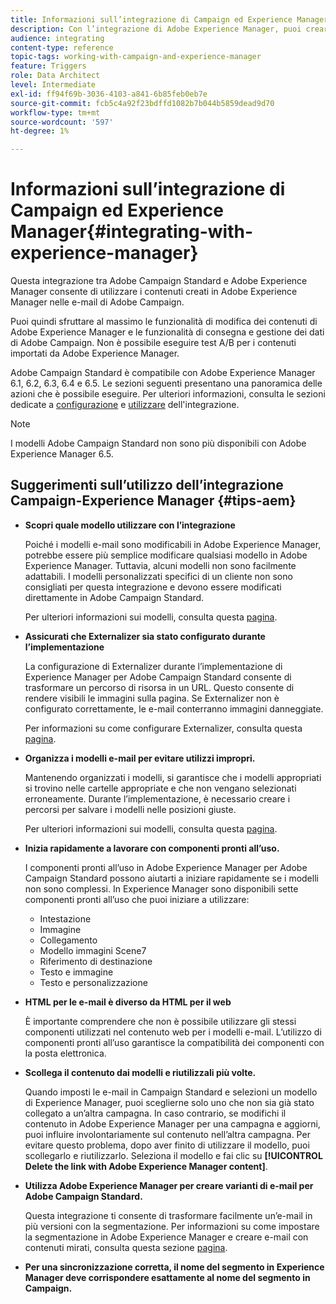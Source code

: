 ```yaml
---
title: Informazioni sull’integrazione di Campaign ed Experience Manager
description: Con l’integrazione di Adobe Experience Manager, puoi creare contenuti direttamente nell’AEM e utilizzarli successivamente in Adobe Campaign.
audience: integrating
content-type: reference
topic-tags: working-with-campaign-and-experience-manager
feature: Triggers
role: Data Architect
level: Intermediate
exl-id: ff94f69b-3036-4103-a841-6b85feb0eb7e
source-git-commit: fcb5c4a92f23bdffd1082b7b044b5859dead9d70
workflow-type: tm+mt
source-wordcount: '597'
ht-degree: 1%

---
```


# Informazioni sull’integrazione di Campaign ed Experience Manager{#integrating-with-experience-manager}

Questa integrazione tra Adobe Campaign Standard e Adobe Experience Manager consente di utilizzare i contenuti creati in Adobe Experience Manager nelle e-mail di Adobe Campaign.

Puoi quindi sfruttare al massimo le funzionalità di modifica dei contenuti di Adobe Experience Manager e le funzionalità di consegna e gestione dei dati di Adobe Campaign. Non è possibile eseguire test A/B per i contenuti importati da Adobe Experience Manager.

Adobe Campaign Standard è compatibile con Adobe Experience Manager 6.1, 6.2, 6.3, 6.4 e 6.5. Le sezioni seguenti presentano una panoramica delle azioni che è possibile eseguire. Per ulteriori informazioni, consulta le sezioni dedicate a [configurazione](https://experienceleague.adobe.com/docs/experience-manager-65/administering/integration/campaignstandard.html) e [utilizzare](https://experienceleague.adobe.com/docs/experience-manager-65/authoring/aem-adobe-campaign/campaign.html) dell&#39;integrazione.

>[!NOTE]
>
> I modelli Adobe Campaign Standard non sono più disponibili con Adobe Experience Manager 6.5.

## Suggerimenti sull’utilizzo dell’integrazione Campaign-Experience Manager {#tips-aem}

* **Scopri quale modello utilizzare con l’integrazione**

  Poiché i modelli e-mail sono modificabili in Adobe Experience Manager, potrebbe essere più semplice modificare qualsiasi modello in Adobe Experience Manager. Tuttavia, alcuni modelli non sono facilmente adattabili. I modelli personalizzati specifici di un cliente non sono consigliati per questa integrazione e devono essere modificati direttamente in Adobe Campaign Standard.

  Per ulteriori informazioni sui modelli, consulta questa [pagina](https://experienceleague.adobe.com/docs/experience-manager-65/developing/platform/templates/templates.html).

* **Assicurati che Externalizer sia stato configurato durante l’implementazione**

  La configurazione di Externalizer durante l’implementazione di Experience Manager per Adobe Campaign Standard consente di trasformare un percorso di risorsa in un URL. Questo consente di rendere visibili le immagini sulla pagina. Se Externalizer non è configurato correttamente, le e-mail conterranno immagini danneggiate.

  Per informazioni su come configurare Externalizer, consulta questa [pagina](https://experienceleague.adobe.com/docs/experience-manager-65/developing/platform/externalizer.html).

* **Organizza i modelli e-mail per evitare utilizzi impropri.**

  Mantenendo organizzati i modelli, si garantisce che i modelli appropriati si trovino nelle cartelle appropriate e che non vengano selezionati erroneamente. Durante l’implementazione, è necessario creare i percorsi per salvare i modelli nelle posizioni giuste.

  Per ulteriori informazioni sui modelli, consulta questa [pagina](https://experienceleague.adobe.com/docs/experience-manager-65/developing/platform/templates/templates.html#template-availability).

* **Inizia rapidamente a lavorare con componenti pronti all’uso.**

  I componenti pronti all’uso in Adobe Experience Manager per Adobe Campaign Standard possono aiutarti a iniziare rapidamente se i modelli non sono complessi.
In Experience Manager sono disponibili sette componenti pronti all’uso che puoi iniziare a utilizzare:

   * Intestazione
   * Immagine
   * Collegamento
   * Modello immagini Scene7
   * Riferimento di destinazione
   * Testo e immagine
   * Testo e personalizzazione

* **HTML per le e-mail è diverso da HTML per il web**

  È importante comprendere che non è possibile utilizzare gli stessi componenti utilizzati nel contenuto web per i modelli e-mail. L’utilizzo di componenti pronti all’uso garantisce la compatibilità dei componenti con la posta elettronica.

* **Scollega il contenuto dai modelli e riutilizzali più volte.**

  Quando imposti le e-mail in Campaign Standard e selezioni un modello di Experience Manager, puoi sceglierne solo uno che non sia già stato collegato a un’altra campagna. In caso contrario, se modifichi il contenuto in Adobe Experience Manager per una campagna e aggiorni, puoi influire involontariamente sul contenuto nell’altra campagna.
Per evitare questo problema, dopo aver finito di utilizzare il modello, puoi scollegarlo e riutilizzarlo. Seleziona il modello e fai clic su **[!UICONTROL Delete the link with Adobe Experience Manager content]**.

* **Utilizza Adobe Experience Manager per creare varianti di e-mail per Adobe Campaign Standard.**

  Questa integrazione ti consente di trasformare facilmente un’e-mail in più versioni con la segmentazione.
Per informazioni su come impostare la segmentazione in Adobe Experience Manager e creare e-mail con contenuti mirati, consulta questa sezione [pagina](https://experienceleague.adobe.com/docs/experience-manager-65/authoring/aem-adobe-campaign/target-adobe-campaign.html#setting-up-segmentation-in-aem).

* **Per una sincronizzazione corretta, il nome del segmento in Experience Manager deve corrispondere esattamente al nome del segmento in Campaign.**
